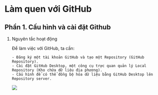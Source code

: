 # Làm quen với GitHub

## Phần 1. Cấu hình và cài đặt Github

1. Nguyên tắc hoạt động

    Để làm việc với GitHub, ta cần:
    
    ```
    - Đăng ký một tài khoản GitHub và tạo một Repository (GitHub Repository).
    - Cài đặt GitHub Desktop, một công cụ trực quan quản lý Local Repository (Kho chứa dữ liệu địa phương).
    - Cấu hình để có thể đồng bộ hóa dữ liệu bằng GitHub Desktop lên Repository server.
    ```

    <img src="https://imgur.com/a/Hk6yh3I">

    



